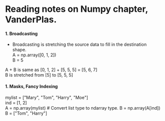 # Reading notes on Numpy chapter, VanderPlas.  

#### 1. Broadcasting  

* Broadcasting is stretching the source data to fill in the destination shape.   
A = np.array([0, 1, 2])  
B = 5  

A + B is same as [0, 1, 2] + [5, 5, 5] = [5, 6, 7]  
B is stretched from [5] to [5, 5, 5]  

#### 1. Masks, Fancy Indexing  

mylist = ["Mary", "Tom", "Harry", "Moe"]  
ind = [1, 2]  
A = np.array(mylist)  # Convert list type to ndarray type.
B = np.array(A[ind])  
B = ["Tom", "Harry"]  

